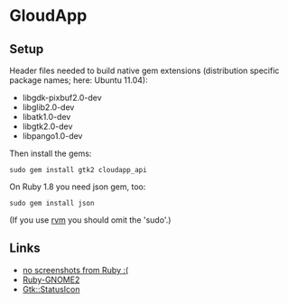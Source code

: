 GloudApp
========

Setup
-----

Header files needed to build native gem extensions
(distribution specific package names; here: Ubuntu 11.04):

- libgdk-pixbuf2.0-dev
- libglib2.0-dev
- libatk1.0-dev
- libgtk2.0-dev
- libpango1.0-dev

Then install the gems:

	sudo gem install gtk2 cloudapp_api

On Ruby 1.8 you need json gem, too:

	sudo gem install json

(If you use [rvm](http://beginrescueend.com/) you should omit the 'sudo'.)

Links
-----

- [no screenshots from Ruby :(](http://tips.webdesign10.com/how-to-take-a-screenshot-on-ubuntu-linux)
- [Ruby-GNOME2](http://ruby-gnome2.sourceforge.jp/hiki.cgi)
- [Gtk::StatusIcon](http://ruby-gnome2.sourceforge.jp/hiki.cgi?Gtk%3A%3AStatusIcon)
